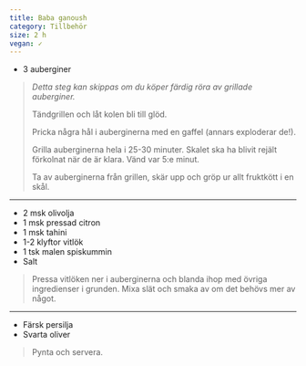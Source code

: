 ```yaml
---
title: Baba ganoush
category: Tillbehör
size: 2 h
vegan: ✓
---
```


- 3 auberginer

> _Detta steg kan skippas om du köper färdig röra av grillade auberginer._ 
>
> Tändgrillen och låt kolen bli till glöd.
> 
> Pricka några hål i auberginerna med en gaffel (annars exploderar de!).
> 
> Grilla auberginerna hela i 25-30 minuter. Skalet ska ha blivit rejält förkolnat när de är klara. Vänd var 5:e minut.
>
> Ta av auberginerna från grillen, skär upp och gröp ur allt fruktkött i en skål.

---

- 2 msk olivolja
- 1 msk pressad citron
- 1 msk tahini
- 1-2 klyftor vitlök
- 1 tsk malen spiskummin
- Salt

> Pressa vitlöken ner i auberginerna och blanda ihop med övriga ingredienser i grunden. Mixa slät och smaka av om det behövs mer av något.

---

- Färsk persilja
- Svarta oliver

> Pynta och servera.
